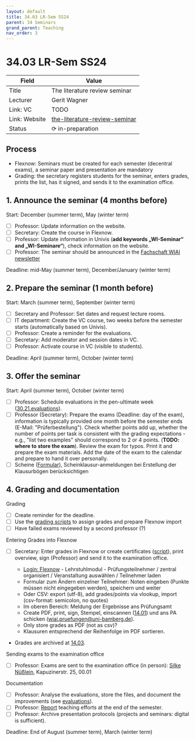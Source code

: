 ```yaml
---
layout: default
title: 34.03 LR-Sem SS24
parent: 34 Seminars
grand_parent: Teaching
nav_order: 3
---
```


# 34.03 LR-Sem SS24

Field | Value
--- | ---
Title | The literature review seminar
Lecturer | Gerit Wagner
Link: VC | TODO
Link: Website | [the-literature-review-seminar](https://digital-work-lab.github.io/literature-review-seminar/)
Status | ⟳ in-preparation

## Process

- Flexnow: Seminars must be created for each semester (decentral exams), a seminar paper and presentation are mandatory
- Grading: the secretary registers students for the seminar, enters grades, prints the list, has it signed, and sends it to the examination office.

## 1. Announce the seminar (4 months before)
 
Start: December (summer term), May (winter term)

- [ ] Professor: Update information on the website.
- [ ] Secretary: Create the course in Flexnow.
- [ ] Professor: Update information in Univis (**add keywords „WI-Seminar“ and „WI-Seminare“**), check information on the website.
- [ ] Professor: The seminar should be announced in the [Fachschaft WIAI newsletter](https://vc.uni-bamberg.de/course/view.php?id=284)

Deadline: mid-May (summer term), December/January (winter term)

## 2. Prepare the seminar (1 month before)

Start: March (summer term), September (winter term)

- [ ] Secretary and Professor: Set dates and request lecture rooms.
- [ ] IT department: Create the VC course, two weeks before the semester starts (automatically based on Univis).
- [ ] Professor: Create a reminder for the evaluations.
- [ ] Secretary: Add moderator and session dates in VC.
- [ ] Professor: Activate course in VC (visible to students).

Deadline: April (summer term), October (winter term)

## 3. Offer the seminar

Start: April (summer term), October (winter term)

- [ ] Professor: Schedule evaluations in the pen-ultimate week ([30.21.evaluations](30.21.evaluations.html)).
- [ ] Professor (Secretary): Prepare the exams (Deadline: day of the exam), information is typically provided one month before the semester ends (E-Mail: "Prüferbestellung"). Check whether points add up, whether the number of points per task is consistent with the grading expectations - e.g., "list two examples" should correspond to 2 or 4 points. (**TODO: where to store the exam**). Review the exam for typos. Print it and prepare the exam materials. Add the date of the exam to the calendar and prepare to hand it over personally.
- [ ] Scheine ([Formular](https://www.uni-bamberg.de/ism/studium/anmeldung-scheinklausur/)), Scheinklausur-anmeldungen bei Erstellung der Klausurbögen berücksichtigen

## 4. Grading and documentation

Grading

- [ ] Create reminder for the deadline.
- [ ] Use the [grading scripts](https://github.com/digital-work-lab/handbook/tree/main/src/grading) to assign grades and prepare Flexnow import
- [ ] Have failed exams reviewed by a second professor (?)

Entering Grades into Flexnow

- [ ] Secretary: Enter grades in Flexnow or create certificates ([script](https://github.com/digital-work-lab/handbook/tree/main/src/scheine)), print overview, sign (Professor) and send it to the examination office.

    - [Login: Flexnow](https://fn2web.zuv.uni-bamberg.de/FN2AUTH/FN2AuthServlet?op=Login) - Lehrstuhlmodul - Prüfungsteilnehmer / zentral organisiert / Veranstaltung auswählen / Teilnehmer laden
    - Formular zum Ändern einzelner Teilnehmer: Noten eingeben (Punkte müssen nicht eingegeben werden), speichern und weiter
    - Oder CSV: export (utf-8), add grades/points via vlookup, import (csv-format: semicolon, no quotes)
    - Im oberen Bereich: Meldung der Ergebnisse ans Prüfungsamt
    - Create PDF, print, sign, Stempel, einscannen ([14.01](https://nc-2272638881871040784.nextcloud-ionos.com/index.php/apps/files/?dir=/10-lab/14_grades/01_lectures&fileid=71)) und ans PA schicken (wiai.pruefungen@uni-bamberg.de).
    - Only store grades as PDF (not as csv)?
    - Klausuren entsprechend der Reihenfolge im PDF sortieren.

- Grades are archived at [14.03](https://nc-2272638881871040784.nextcloud-ionos.com/index.php/apps/files/?dir=/10-lab/14_grades/03_seminars&fileid=72).

Sending exams to the examination office

- [ ] Professor: Exams are sent to the examination office (in person): [Silke Nüßlein](https://univis.uni-bamberg.de/prg?search=persons&show=info&department=322130&fullname=Silke+Nue%C3%9Flein), Kapuzinerstr. 25, 00.01

Documentation

- [ ] Professor: Analyse the evaluations, store the files, and document the improvements (see [evaluations](30.21.evaluations.html)).
- [ ] Professor: [Report](30.20.reports.html) teaching efforts at the end of the semester.
- [ ] Professor: Archive presentation protocols (projects and seminars: digital is sufficient).

Deadline: End of August (summer term), March (winter term)
